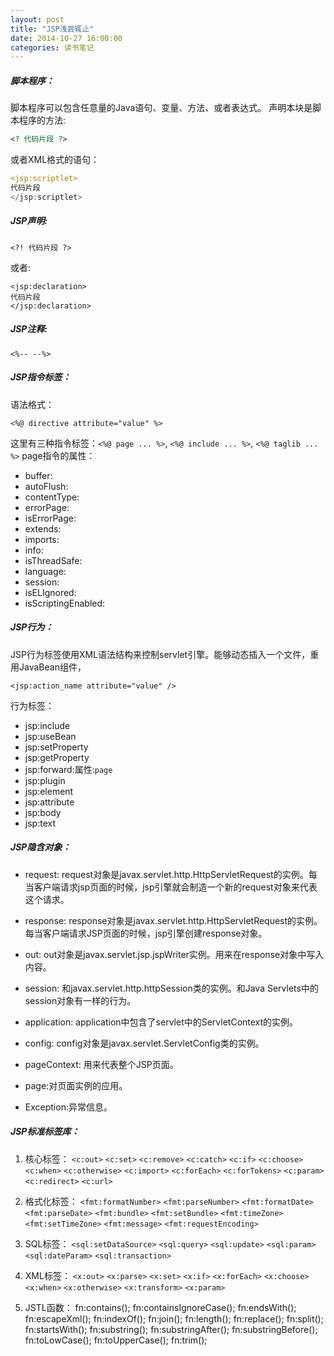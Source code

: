 ```yaml
---
layout: post
title: "JSP浅尝辄止"
date: 2014-10-27 16:00:00
categories: 读书笔记
---
```


##### 脚本程序：
脚本程序可以包含任意量的Java语句、变量、方法、或者表达式。
声明本块是脚本程序的方法:
```jsp
<? 代码片段 ?>
```
或者XML格式的语句：
```jsp
<jsp:scriptlet>
代码片段
</jsp:scriptlet>
```

##### JSP声明:
```
<?! 代码片段 ?>
```
或者:
```
<jsp:declaration>
代码片段
</jsp:declaration>
```

##### JSP注释:
```
<%-- --%>
```

##### JSP指令标签：
语法格式：
```
<%@ directive attribute="value" %>
```

这里有三种指令标签：`<%@ page ... %>`, `<%@ include ... %>`, `<%@ taglib ... %>`
page指令的属性：
* buffer:
* autoFlush:
* contentType:
* errorPage:
* isErrorPage:
* extends:
* imports:
* info:
* isThreadSafe:
* language:
* session:
* isELIgnored:
* isScriptingEnabled:

##### JSP行为：
JSP行为标签使用XML语法结构来控制servlet引擎。能够动态插入一个文件，重用JavaBean组件，
```
<jsp:action_name attribute="value" />
```

行为标签：
* jsp:include
* jsp:useBean
* jsp:setProperty
* jsp:getProperty
* jsp:forward:属性:`page`
* jsp:plugin
* jsp:element
* jsp:attribute
* jsp:body
* jsp:text

##### JSP隐含对象：
* request: request对象是javax.servlet.http.HttpServletRequest的实例。每当客户端请求jsp页面的时候，jsp引擎就会制造一个新的request对象来代表这个请求。

* response: response对象是javax.servlet.http.HttpServletRequest的实例。每当客户端请求JSP页面的时候，jsp引擎创建response对象。

* out: out对象是javax.servlet.jsp.jspWriter实例。用来在response对象中写入内容。

* session: 和javax.servlet.http.httpSession类的实例。和Java Servlets中的session对象有一样的行为。

* application: application中包含了servlet中的ServletContext的实例。

* config: config对象是javax.servlet.ServletConfig类的实例。

* pageContext: 用来代表整个JSP页面。

* page:对页面实例的应用。

* Exception:异常信息。

##### JSP标准标签库：
1. 核心标签：
    `<c:out>`
    `<c:set>`
    `<c:remove>`
    `<c:catch>`
    `<c:if>`
    `<c:choose>`
    `<c:when>`
    `<c:otherwise>`
    `<c:import>`
    `<c:forEach>`
    `<c:forTokens>`
    `<c:param>`
    `<c:redirect>`
    `<c:url>`

2. 格式化标签：
    `<fmt:formatNumber>`
    `<fmt:parseNumber>`
    `<fmt:formatDate>`
    `<fmt:parseDate>`
    `<fmt:bundle>`
    `<fmt:setBundle>`
    `<fmt:timeZone>`
    `<fmt:setTimeZone>`
    `<fmt:message>`
    `<fmt:requestEncoding>`

3. SQL标签：
    `<sql:setDataSource>`
    `<sql:query>`
    `<sql:update>`
    `<sql:param>`
    `<sql:dateParam>`
    `<sql:transaction>`

4. XML标签：
    `<x:out>`
    `<x:parse>`
    `<x:set>`
    `<x:if>`
    `<x:forEach>`
    `<x:choose>`
    `<x:when>`
    `<x:otherwise>`
    `<x:transform>`
    `<x:param>`

5. JSTL函数：
    fn:contains();
    fn:containsIgnoreCase();
    fn:endsWith();
    fn:escapeXml();
    fn:indexOf();
    fn:join();
    fn:length();
    fn:replace();
    fn:split();
    fn:startsWith();
    fn:substring();
    fn:substringAfter();
    fn:substringBefore();
    fn:toLowCase();
    fn:toUpperCase();
    fn:trim();

    